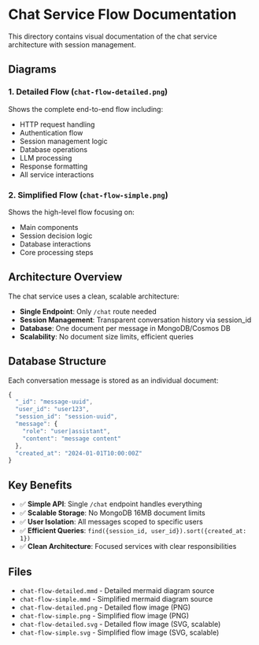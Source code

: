 # Chat Service Flow Documentation

This directory contains visual documentation of the chat service architecture with session management.

## Diagrams

### 1. Detailed Flow (`chat-flow-detailed.png`)
Shows the complete end-to-end flow including:
- HTTP request handling
- Authentication flow
- Session management logic
- Database operations
- LLM processing
- Response formatting
- All service interactions

### 2. Simplified Flow (`chat-flow-simple.png`)
Shows the high-level flow focusing on:
- Main components
- Session decision logic
- Database interactions
- Core processing steps

## Architecture Overview

The chat service uses a clean, scalable architecture:

- **Single Endpoint**: Only `/chat` route needed
- **Session Management**: Transparent conversation history via session_id
- **Database**: One document per message in MongoDB/Cosmos DB
- **Scalability**: No document size limits, efficient queries

## Database Structure

Each conversation message is stored as an individual document:

```javascript
{
  "_id": "message-uuid",
  "user_id": "user123",
  "session_id": "session-uuid",
  "message": {
    "role": "user|assistant",
    "content": "message content"
  },
  "created_at": "2024-01-01T10:00:00Z"
}
```

## Key Benefits

- ✅ **Simple API**: Single `/chat` endpoint handles everything
- ✅ **Scalable Storage**: No MongoDB 16MB document limits
- ✅ **User Isolation**: All messages scoped to specific users
- ✅ **Efficient Queries**: `find({session_id, user_id}).sort({created_at: 1})`
- ✅ **Clean Architecture**: Focused services with clear responsibilities

## Files

- `chat-flow-detailed.mmd` - Detailed mermaid diagram source
- `chat-flow-simple.mmd` - Simplified mermaid diagram source
- `chat-flow-detailed.png` - Detailed flow image (PNG)
- `chat-flow-simple.png` - Simplified flow image (PNG)
- `chat-flow-detailed.svg` - Detailed flow image (SVG, scalable)
- `chat-flow-simple.svg` - Simplified flow image (SVG, scalable) 